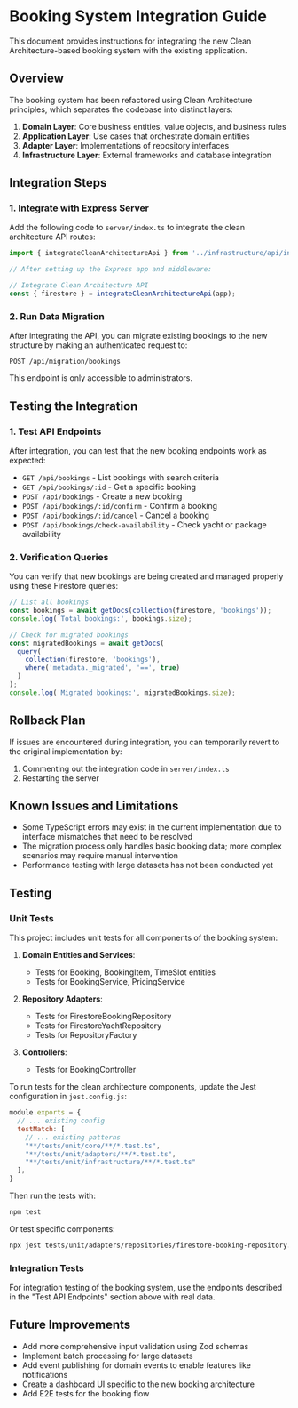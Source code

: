# Booking System Integration Guide

This document provides instructions for integrating the new Clean Architecture-based booking system with the existing application.

## Overview

The booking system has been refactored using Clean Architecture principles, which separates the codebase into distinct layers:

1. **Domain Layer**: Core business entities, value objects, and business rules
2. **Application Layer**: Use cases that orchestrate domain entities
3. **Adapter Layer**: Implementations of repository interfaces
4. **Infrastructure Layer**: External frameworks and database integration

## Integration Steps

### 1. Integrate with Express Server

Add the following code to `server/index.ts` to integrate the clean architecture API routes:

```typescript
import { integrateCleanArchitectureApi } from '../infrastructure/api/integration';

// After setting up the Express app and middleware:

// Integrate Clean Architecture API
const { firestore } = integrateCleanArchitectureApi(app);
```

### 2. Run Data Migration

After integrating the API, you can migrate existing bookings to the new structure by making an authenticated request to:

```
POST /api/migration/bookings
```

This endpoint is only accessible to administrators.

## Testing the Integration

### 1. Test API Endpoints

After integration, you can test that the new booking endpoints work as expected:

- `GET /api/bookings` - List bookings with search criteria
- `GET /api/bookings/:id` - Get a specific booking
- `POST /api/bookings` - Create a new booking
- `POST /api/bookings/:id/confirm` - Confirm a booking
- `POST /api/bookings/:id/cancel` - Cancel a booking
- `POST /api/bookings/check-availability` - Check yacht or package availability

### 2. Verification Queries

You can verify that new bookings are being created and managed properly using these Firestore queries:

```typescript
// List all bookings
const bookings = await getDocs(collection(firestore, 'bookings'));
console.log('Total bookings:', bookings.size);

// Check for migrated bookings
const migratedBookings = await getDocs(
  query(
    collection(firestore, 'bookings'),
    where('metadata._migrated', '==', true)
  )
);
console.log('Migrated bookings:', migratedBookings.size);
```

## Rollback Plan

If issues are encountered during integration, you can temporarily revert to the original implementation by:

1. Commenting out the integration code in `server/index.ts`
2. Restarting the server

## Known Issues and Limitations

- Some TypeScript errors may exist in the current implementation due to interface mismatches that need to be resolved
- The migration process only handles basic booking data; more complex scenarios may require manual intervention
- Performance testing with large datasets has not been conducted yet

## Testing

### Unit Tests

This project includes unit tests for all components of the booking system:

1. **Domain Entities and Services**:
   - Tests for Booking, BookingItem, TimeSlot entities
   - Tests for BookingService, PricingService

2. **Repository Adapters**:
   - Tests for FirestoreBookingRepository
   - Tests for FirestoreYachtRepository
   - Tests for RepositoryFactory

3. **Controllers**:
   - Tests for BookingController

To run tests for the clean architecture components, update the Jest configuration in `jest.config.js`:

```javascript
module.exports = {
  // ... existing config
  testMatch: [
    // ... existing patterns
    "**/tests/unit/core/**/*.test.ts",
    "**/tests/unit/adapters/**/*.test.ts",
    "**/tests/unit/infrastructure/**/*.test.ts"
  ],
}
```

Then run the tests with:

```bash
npm test
```

Or test specific components:

```bash
npx jest tests/unit/adapters/repositories/firestore-booking-repository.test.ts
```

### Integration Tests

For integration testing of the booking system, use the endpoints described in the "Test API Endpoints" section above with real data.

## Future Improvements

- Add more comprehensive input validation using Zod schemas
- Implement batch processing for large datasets
- Add event publishing for domain events to enable features like notifications
- Create a dashboard UI specific to the new booking architecture
- Add E2E tests for the booking flow